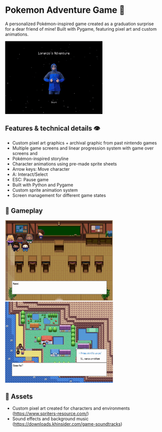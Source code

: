 # Pokemon Adventure Game 👾

A personalized Pokémon-inspired game created as a graduation surprise for a dear friend of mine! Built with Pygame, featuring pixel art and custom animations.

![Gameplay Preview](https://github.com/laurazecca01/personalised-pokemon-game/blob/main/images/Screen%20Recording%20Jun%2030%202024%20from%20Convert%20to%20GIF%20project.gif?raw=true)

## Features & technical details 👁️
- Custom pixel art graphics + archival graphic from past nintendo games
- Multiple game screens and linear progression system with game over screens and 
- Pokémon-inspired storyline
- Character animations using pre-made sprite sheets
- Arrow keys: Move character
- A: Interact/Select
- ESC: Pause game
- Built with Python and Pygame
- Custom sprite animation system
- Screen management for different game states

## 🎥 Gameplay
<img src="https://github.com/laurazecca01/personalised-pokemon-game/blob/main/images/Convert%20to%20GIF%20Jan%2014%202025.gif?raw=true" width="350" />
<img src="https://raw.githubusercontent.com/laurazecca01/personalised-pokemon-game/refs/heads/main/images/Screen%20Recording%20Jun%2030%202024%20from%20Convert%20to%20GIF%20Project%20(1).gif" width="350" />

## 🎨 Assets
- Custom pixel art created for characters and environments (https://www.spriters-resource.com/)
- Sound effects and background music (https://downloads.khinsider.com/game-soundtracks)



